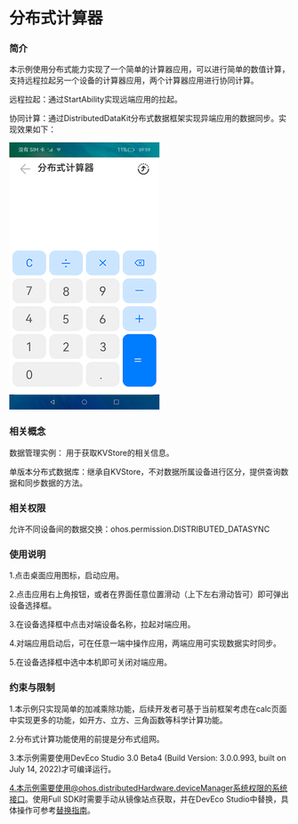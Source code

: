 # 分布式计算器

### 简介

本示例使用分布式能力实现了一个简单的计算器应用，可以进行简单的数值计算，支持远程拉起另一个设备的计算器应用，两个计算器应用进行协同计算。

远程拉起：通过StartAbility实现远端应用的拉起。

协同计算：通过DistributedDataKit分布式数据框架实现异端应用的数据同步。实现效果如下：

![](./screenshots/device/calc.png)

### 相关概念

数据管理实例： 用于获取KVStore的相关信息。

单版本分布式数据库：继承自KVStore，不对数据所属设备进行区分，提供查询数据和同步数据的方法。

### 相关权限

允许不同设备间的数据交换：ohos.permission.DISTRIBUTED_DATASYNC

### 使用说明

1.点击桌面应用图标，启动应用。

2.点击应用右上角按钮，或者在界面任意位置滑动（上下左右滑动皆可）即可弹出设备选择框。

3.在设备选择框中点击对端设备名称，拉起对端应用。

4.对端应用启动后，可在任意一端中操作应用，两端应用可实现数据实时同步。

5.在设备选择框中选中本机即可关闭对端应用。

### 约束与限制

1.本示例只实现简单的加减乘除功能，后续开发者可基于当前框架考虑在calc页面中实现更多的功能，如开方、立方、三角函数等科学计算功能。

2.分布式计算功能使用的前提是分布式组网。

3.本示例需要使用DevEco Studio 3.0 Beta4 (Build Version: 3.0.0.993, built on July 14, 2022)才可编译运行。

4.本示例需要使用@ohos.distributedHardware.deviceManager系统权限的系统接口。使用Full SDK时需要手动从镜像站点获取，并在DevEco Studio中替换，具体操作可参考[替换指南](https://gitee.com/openharmony/docs/blob/master/zh-cn/application-dev/quick-start/full-sdk-switch-guide.md)。


